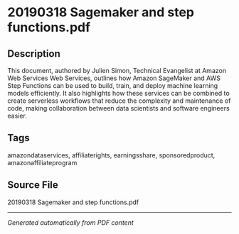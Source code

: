 # 20190318 Sagemaker and step functions.pdf

## Description
This document, authored by Julien Simon, Technical Evangelist at Amazon Web Services Web Services, outlines how Amazon SageMaker and AWS Step Functions can be used to build, train, and deploy machine learning models efficiently. It also highlights how these services can be combined to create serverless workflows that reduce the complexity and maintenance of code, making collaboration between data scientists and software engineers easier.
## Tags
amazondataservices, affiliaterights, earningsshare, sponsoredproduct, amazonaffiliateprogram

## Source File
20190318 Sagemaker and step functions.pdf

---
*Generated automatically from PDF content*
